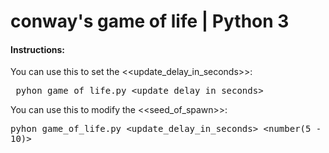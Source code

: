 # conway's game of life | Python 3

<h4>Instructions:</h4>

You can use this to set the \<\<update_delay_in_seconds>>:
    <pre>
        pyhon game_of_life.py \<update_delay_in_seconds>
    </pre>
    
You can use this to modify the \<\<seed_of_spawn>>:
    <pre>
        pyhon game_of_life.py \<update_delay_in_seconds> \<number(5 - 10)>
    </pre>
